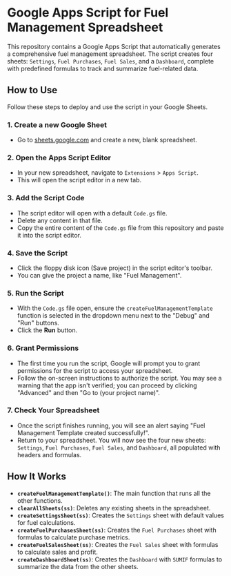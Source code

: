 # Google Apps Script for Fuel Management Spreadsheet

This repository contains a Google Apps Script that automatically generates a comprehensive fuel management spreadsheet. The script creates four sheets: `Settings`, `Fuel Purchases`, `Fuel Sales`, and a `Dashboard`, complete with predefined formulas to track and summarize fuel-related data.

## How to Use

Follow these steps to deploy and use the script in your Google Sheets.

### 1. Create a new Google Sheet

- Go to [sheets.google.com](https://sheets.google.com) and create a new, blank spreadsheet.

### 2. Open the Apps Script Editor

- In your new spreadsheet, navigate to `Extensions` > `Apps Script`.
- This will open the script editor in a new tab.

### 3. Add the Script Code

- The script editor will open with a default `Code.gs` file.
- Delete any content in that file.
- Copy the entire content of the `Code.gs` file from this repository and paste it into the script editor.

### 4. Save the Script

- Click the floppy disk icon (Save project) in the script editor's toolbar.
- You can give the project a name, like "Fuel Management".

### 5. Run the Script

- With the `Code.gs` file open, ensure the `createFuelManagementTemplate` function is selected in the dropdown menu next to the "Debug" and "Run" buttons.
- Click the **Run** button.

### 6. Grant Permissions

- The first time you run the script, Google will prompt you to grant permissions for the script to access your spreadsheet.
- Follow the on-screen instructions to authorize the script. You may see a warning that the app isn't verified; you can proceed by clicking "Advanced" and then "Go to (your project name)".

### 7. Check Your Spreadsheet

- Once the script finishes running, you will see an alert saying "Fuel Management Template created successfully!".
- Return to your spreadsheet. You will now see the four new sheets: `Settings`, `Fuel Purchases`, `Fuel Sales`, and `Dashboard`, all populated with headers and formulas.

## How It Works

- **`createFuelManagementTemplate()`**: The main function that runs all the other functions.
- **`clearAllSheets(ss)`**: Deletes any existing sheets in the spreadsheet.
- **`createSettingsSheet(ss)`**: Creates the `Settings` sheet with default values for fuel calculations.
- **`createFuelPurchasesSheet(ss)`**: Creates the `Fuel Purchases` sheet with formulas to calculate purchase metrics.
- **`createFuelSalesSheet(ss)`**: Creates the `Fuel Sales` sheet with formulas to calculate sales and profit.
- **`createDashboardSheet(ss)`**: Creates the `Dashboard` with `SUMIF` formulas to summarize the data from the other sheets.
